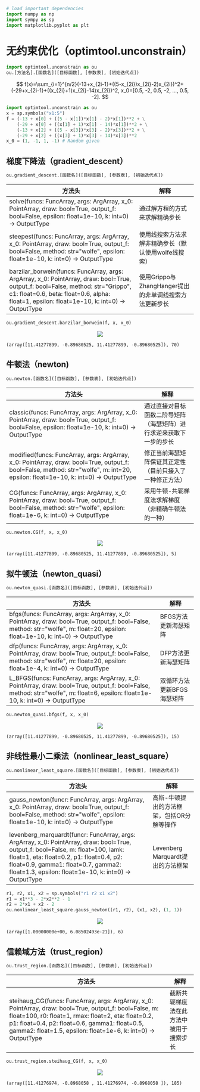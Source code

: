 ```python
# load important dependencies 
import numpy as np
import sympy as sp
import matplotlib.pyplot as plt
```

# 无约束优化（optimtool.unconstrain）
```python
import optimtool.unconstrain as ou
ou.[方法名].[函数名]([目标函数], [参数表], [初始迭代点])
```
$$
f(x)=\sum_{i=1}^{n/2}(-13+x_{2i-1}+((5-x_{2i})x_{2i}-2)x_{2i})^2+(-29+x_{2i-1}+((x_{2i}+1)x_{2i}-14)x_{2i})^2, x_0=[0.5, -2, 0.5, -2, ..., 0.5, -2].
$$


```python
import optimtool.unconstrain as ou
x = sp.symbols("x1:5")
f = (-13 + x[0] + ((5 - x[1])*x[1] - 2)*x[1])**2 + \
    (-29 + x[0] + ((x[1] + 1)*x[1] - 14)*x[1])**2 + \
    (-13 + x[2] + ((5 - x[3])*x[3] - 2)*x[3])**2 + \
    (-29 + x[2] + ((x[3] + 1)*x[3] - 14)*x[3])**2
x_0 = (1, -1, 1, -1) # Random given
```

## 梯度下降法（gradient_descent）

```python
ou.gradient_descent.[函数名]([目标函数], [参数表], [初始迭代点])
```

| 方法头                                                                                                                                 | 解释                                   |
| ----------------------------------------------------------------------------------------------------------------------------------- | ------------------------------------ |
| solve(funcs: FuncArray, args: ArgArray, x_0: PointArray, draw: bool=True, output_f: bool=False, epsilon: float=1e-10, k: int=0) -> OutputType                                                             | 通过解方程的方式来求解精确步长                      |
| steepest(funcs: FuncArray, args: ArgArray, x_0: PointArray, draw: bool=True, output_f: bool=False, method: str="wolfe", epsilon: float=1e-10, k: int=0) -> OutputType                                           | 使用线搜索方法求解非精确步长（默认使用wolfe线搜索）         |
| barzilar_borwein(funcs: FuncArray, args: ArgArray, x_0: PointArray, draw: bool=True, output_f: bool=False, method: str="Grippo", c1: float=0.6, beta: float=0.6, alpha: float=1, epsilon: float=1e-10, k: int=0) -> OutputType | 使用Grippo与ZhangHanger提出的非单调线搜索方法更新步长 |


```python
ou.gradient_descent.barzilar_borwein(f, x, x_0)
```


<p align="center">
    <a href=""> 
        <img src="../../tests/unconstrain/images/gradien_descent_barzilar_borwein_Grippo.png"> 
    </a>
</p>





    (array([11.41277899, -0.89680525, 11.41277899, -0.89680525]), 70)



## 牛顿法（newton)

```python
ou.newton.[函数名]([目标函数], [参数表], [初始迭代点])
```

| 方法头                                                                                             | 解释                                |
| ----------------------------------------------------------------------------------------------- | --------------------------------- |
| classic(funcs: FuncArray, args: ArgArray, x_0: PointArray, draw: bool=True, output_f: bool=False, epsilon: float=1e-10, k: int=0) -> OutputType                        | 通过直接对目标函数二阶导矩阵（海瑟矩阵）进行求逆来获取下一步的步长 |
| modified(funcs: FuncArray, args: ArgArray, x_0: PointArray, draw: bool=True, output_f: bool=False, method: str="wolfe", m: int=20, epsilon: float=1e-10, k: int=0) -> OutputType | 修正当前海瑟矩阵保证其正定性（目前只接入了一种修正方法）      |
| CG(funcs: FuncArray, args: ArgArray, x_0: PointArray, draw: bool=True, output_f: bool=False, method: str="wolfe", epsilon: float=1e-6, k: int=0) -> OutputType              | 采用牛顿-共轭梯度法求解梯度（非精确牛顿法的一种）         |


```python
ou.newton.CG(f, x, x_0)
```


<p align="center">
    <a href=""> 
        <img src="../../tests/unconstrain/images/newton_CG_wolfe.png"> 
    </a>
</p>





    (array([11.41277899, -0.89680525, 11.41277899, -0.89680525]), 5)



## 拟牛顿法（newton_quasi）

```python
ou.newton_quasi.[函数名]([目标函数], [参数表], [初始迭代点])
```

| 方法头                                                                                          | 解释              |
| -------------------------------------------------------------------------------------------- | --------------- |
| bfgs(funcs: FuncArray, args: ArgArray, x_0: PointArray, draw: bool=True, output_f: bool=False, method: str="wolfe", m: float=20, epsilon: float=1e-10, k: int=0) -> OutputType  | BFGS方法更新海瑟矩阵    |
| dfp(funcs: FuncArray, args: ArgArray, x_0: PointArray, draw: bool=True, output_f: bool=False, method: str="wolfe", m: float=20, epsilon: float=1e-4, k: int=0) -> OutputType    | DFP方法更新海瑟矩阵     |
| L_BFGS(funcs: FuncArray, args: ArgArray, x_0: PointArray, draw: bool=True, output_f: bool=False, method: str="wolfe", m: float=6, epsilon: float=1e-10, k: int=0) -> OutputType | 双循环方法更新BFGS海瑟矩阵 |



```python
ou.newton_quasi.bfgs(f, x, x_0)
```


<p align="center">
    <a href=""> 
        <img src="../../tests/unconstrain/images/newton_quasi_bfgs_wolfe.png"> 
    </a>
</p>





    (array([11.41277899, -0.89680525, 11.41277899, -0.89680525]), 15)



## 非线性最小二乘法（nonlinear_least_square）

```python
ou.nonlinear_least_square.[函数名]([目标函数], [参数表], [初始迭代点])
```

| 方法头                                                                                                                                                  | 解释                         |
| ---------------------------------------------------------------------------------------------------------------------------------------------------- | -------------------------- |
| gauss_newton(funcr: FuncArray, args: ArgArray, x_0: PointArray, draw: bool=True, output_f: bool=False, method: str="wolfe", epsilon: float=1e-10, k: int=0) -> OutputType                                                        | 高斯-牛顿提出的方法框架，包括OR分解等操作     |
| levenberg_marquardt(funcr: FuncArray, args: ArgArray, x_0: PointArray, draw: bool=True, output_f: bool=False, m: float=100, lamk: float=1, eta: float=0.2, p1: float=0.4, p2: float=0.9, gamma1: float=0.7, gamma2: float=1.3, epsilon: float=1e-10, k: int=0) -> OutputType | Levenberg Marquardt提出的方法框架 |


```python
r1, r2, x1, x2 = sp.symbols("r1 r2 x1 x2")
r1 = x1**3 - 2*x2**2 - 1
r2 = 2*x1 + x2 - 2
ou.nonlinear_least_square.gauss_newton((r1, r2), (x1, x2), (1, 1))
```


<p align="center">
    <a href=""> 
        <img src="../../tests/unconstrain/images/nonlinear_least_square_gauss_newton_wolfe.png"> 
    </a>
</p>





    (array([1.00000000e+00, 6.08502493e-21]), 6)



## 信赖域方法（trust_region）

```python
ou.trust_region.[函数名]([目标函数], [参数表], [初始迭代点])
```

| 方法头                                                                                                                                               | 解释                  |
| ------------------------------------------------------------------------------------------------------------------------------------------------- | ------------------- |
| steihaug_CG(funcs: FuncArray, args: ArgArray, x_0: PointArray, draw: bool=True, output_f: bool=False, m: float=100, r0: float=1, rmax: float=2, eta: float=0.2, p1: float=0.4, p2: float=0.6, gamma1: float=0.5, gamma2: float=1.5, epsilon: float=1e-6, k: int=0) -> OutputType | 截断共轭梯度法在此方法中被用于搜索步长 |


```python
ou.trust_region.steihaug_CG(f, x, x_0)
```


<p align="center">
    <a href=""> 
        <img src="../../tests/unconstrain/images/trust_region_steihaug_CG.png"> 
    </a>
</p>





    (array([11.41276974, -0.8968058 , 11.41276974, -0.8968058 ]), 185)


